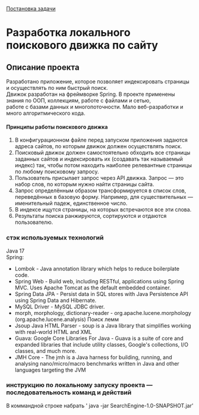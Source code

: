 
[Постановка задачи](docs/Task.md)
# Разработка локального поискового движка по сайту

## Описание проекта
Разработано приложение, которое позволяет индексировать страницы и осуществлять по ним быстрый поиск.  
Движок разработан на фреймворке Spring. В проекте применены знания по ООП, коллекциям, работе с файлами и сетью,  
работе с базами данных и многопоточности. Мало веб-разработки и много алгоритмического кода.

#### Принципы работы поискового движка

1. В конфигурационном файле перед запуском приложения задаются адреса сайтов, по которым движок должен осуществлять поиск.
2. Поисковый движок должен самостоятельно обходить все страницы заданных сайтов и индексировать их (создавать так называемый индекс) так, чтобы потом находить наиболее релевантные страницы по любому поисковому запросу.
3. Пользователь присылает запрос через API движка. Запрос — это набор слов, по которым нужно найти страницы сайта.
4. Запрос определённым образом трансформируется в список слов, переведённых в базовую форму. Например, для существительных — именительный падеж, единственное число.
5. В индексе ищутся страницы, на которых встречаются все эти слова.
6. Результаты поиска ранжируются, сортируются и отдаются пользователю.



### стэк используемых технологий
Java 17  
Spring:  
* Lombok - Java annotation library which helps to reduce boilerplate code.
* Spring Web - Build web, including RESTful, applications using Spring MVC. Uses Apache Tomcat as the default embedded container.
* Spring Data JPA - Persist data in SQL stores with Java Persistence API using Spring Data and Hibernate.
* MySQL Driver - MySQL JDBC driver.
* morph, morphology, dictionary-reader - org.apache.lucene.morphology (org.apache.lucene.analysis) Поиск лемм
* Jsoup Java HTML Parser - soup is a Java library that simplifies working with real-world HTML and XML
* Guava: Google Core Libraries For Java - Guava is a suite of core and expanded libraries that include utility classes, 
  Google's collections, I/O classes, and much more.
* JMH Core - The jmh is a Java harness for building, running, and analysing nano/micro/macro benchmarks 
  written in Java and other languages targeting the JVM

### инструкцию по локальному запуску проекта — последовательность команд и действий
В коммандной строке набрать ' java -jar SearchEngine-1.0-SNAPSHOT.jar'





